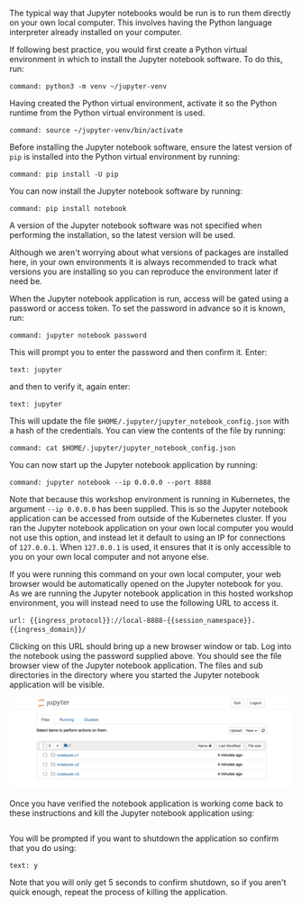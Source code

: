 The typical way that Jupyter notebooks would be run is to run them directly on your own local computer. This involves having the Python language interpreter already installed on your computer.

If following best practice, you would first create a Python virtual environment in which to install the Jupyter notebook software. To do this, run:

```terminal:execute
command: python3 -m venv ~/jupyter-venv
```

Having created the Python virtual environment, activate it so the Python runtime from the Python virtual environment is used.

```terminal:execute
command: source ~/jupyter-venv/bin/activate
```

Before installing the Jupyter notebook software, ensure the latest version of ``pip`` is installed into the Python virtual environment by running:

```terminal:execute
command: pip install -U pip
```

You can now install the Jupyter notebook software by running:

```terminal:execute
command: pip install notebook
```

A version of the Jupyter notebook software was not specified when performing the installation, so the latest version will be used.

Although we aren't worrying about what versions of packages are installed here, in your own environments it is always recommended to track what versions you are installing so you can reproduce the environment later if need be.

When the Jupyter notebook application is run, access will be gated using a password or access token. To set the password in advance so it is known, run:

```terminal:execute
command: jupyter notebook password
```

This will prompt you to enter the password and then confirm it. Enter:

```terminal:input
text: jupyter
```

and then to verify it, again enter:

```terminal:input
text: jupyter
```

This will update the file ``$HOME/.jupyter/jupyter_notebook_config.json`` with a hash of the credentials. You can view the contents of the file by running:

```terminal:execute
command: cat $HOME/.jupyter/jupyter_notebook_config.json
```

You can now start up the Jupyter notebook application by running:


```terminal:execute
command: jupyter notebook --ip 0.0.0.0 --port 8888
```

Note that because this workshop environment is running in Kubernetes, the argument ``--ip 0.0.0.0`` has been supplied. This is so the Jupyter notebook application can be accessed from outside of the Kubernetes cluster. If you ran the Jupyter notebook application on your own local computer you would not use this option, and instead let it default to using an IP for connections of ``127.0.0.1``. When ``127.0.0.1`` is used, it ensures that it is only accessible to you on your own local computer and not anyone else.

If you were running this command on your own local computer, your web browser would be automatically opened on the Jupyter notebook for you. As we are running the Jupyter notebook application in this hosted workshop environment, you will instead need to use the following URL to access it.

```dashboard:open-url
url: {{ingress_protocol}}://local-8888-{{session_namespace}}.{{ingress_domain}}/
```

Clicking on this URL should bring up a new browser window or tab. Log into the notebook using the password supplied above. You should see the file browser view of the Jupyter notebook application. The files and sub directories in the directory where you started the Jupyter notebook application will be visible.

![Classic Interface](notebook-classic.png)

Once you have verified the notebook application is working come back to these instructions and kill the Jupyter notebook application using:

```terminal:interrupt
```

You will be prompted if you want to shutdown the application so confirm that you do using:

```terminal:input
text: y
```

Note that you will only get 5 seconds to confirm shutdown, so if you aren't quick enough, repeat the process of killing the application.
